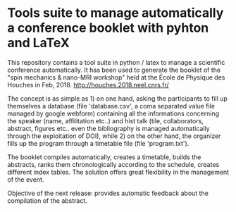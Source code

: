 # Tools suite to manage automatically a conference booklet with pyhton and LaTeX

This repository contains a tool suite in python / latex to manage a scientific conference automatically. It has been used to generate the booklet of the "spin mechanics & nano-MRI workshop" held at the École de Physique des Houches in Feb, 2018. 
http://houches.2018.neel.cnrs.fr/

The concept is as simple as  1) on one hand, asking the participants to fill up themselves a  database (file 'database.csv', a coma separated value file managed by google webform) containing all the informations concerning the speaker (name, affilitation etc..) and hist talk (tile, collaborators, abstract, figures etc.. even the bibliography is managed automatically through the exploitation of DOI), while 2) on the other hand, the organizer fills up the program through a timetable file (file 'program.txt').

The booklet compiles automatically, creates a timetable, builds the abstracts, ranks them chronologically according to the schedule, creates different index tables. The solution offers great flexibility in the management of the event.

Objective of the next release: provides automatic feedback about the compilation of the abstract. 
